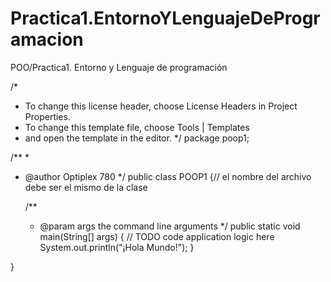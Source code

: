 # Practica1.EntornoYLenguajeDeProgramacion
POO/Practica1. Entorno y Lenguaje de programación 

/*
 * To change this license header, choose License Headers in Project Properties.
 * To change this template file, choose Tools | Templates
 * and open the template in the editor.
 */
package poop1;

/**
 *
 * @author Optiplex 780
 */
public class POOP1 {// el nombre del archivo debe ser el mismo de la clase

    /**
     * @param args the command line arguments
     */
    public static void main(String[] args) {
        // TODO code application logic here
        System.out.println("¡Hola Mundo!");
    }
    
}
